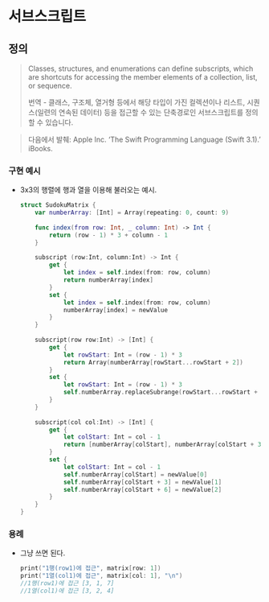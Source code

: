 # 서브스크립트

## 정의

> Classes, structures, and enumerations can define subscripts, which are shortcuts for accessing the member elements of a collection, list, or sequence.
> 
> 번역 - 클래스, 구조체, 열거형 등에서 해당 타입이 가진 컬렉션이나 리스트, 시퀀스(일련의 연속된 데이터) 등을 접근할 수 있는 단축경로인 서브스크립트를 정의할 수 있습니다. 

> 다음에서 발췌: Apple Inc. ‘The Swift Programming Language (Swift 3.1).’ iBooks. 


### 구현 예시

- 3x3의 행렬에 행과 열을 이용해 불러오는 예시.

	```swift
	struct SudokuMatrix {
	    var numberArray: [Int] = Array(repeating: 0, count: 9)
	    
	    func index(from row: Int, _ column: Int) -> Int {
	        return (row - 1) * 3 + column - 1
	    }
	    
	    subscript (row:Int, column:Int) -> Int {
	        get {
	            let index = self.index(from: row, column)
	            return numberArray[index]
	        }
	        set {
	            let index = self.index(from: row, column)
	            numberArray[index] = newValue
	        }
	    }
	    
	    subscript(row row:Int) -> [Int] {
	        get {
	            let rowStart: Int = (row - 1) * 3
	            return Array(numberArray[rowStart...rowStart + 2])
	        }
	        set {
	            let rowStart: Int = (row - 1) * 3
	            self.numberArray.replaceSubrange(rowStart...rowStart + 2, with: newValue)
	        }
	    }
	    
	    subscript(col col:Int) -> [Int] {
	        get {
	            let colStart: Int = col - 1
	            return [numberArray[colStart], numberArray[colStart + 3], numberArray[colStart + 6]]
	        }
	        set {
	            let colStart: Int = col - 1
	            self.numberArray[colStart] = newValue[0]
	            self.numberArray[colStart + 3] = newValue[1]
	            self.numberArray[colStart + 6] = newValue[2]
	        }
	    }
	}
	```


### 용례
 - 그냥 쓰면 된다.

	```swift
	print("1행(row1)에 접근", matrix[row: 1])
	print("1열(col1)에 접근", matrix[col: 1], "\n")
	//1행(row1)에 접근 [3, 1, 7]
	//1열(col1)에 접근 [3, 2, 4] 
	```
